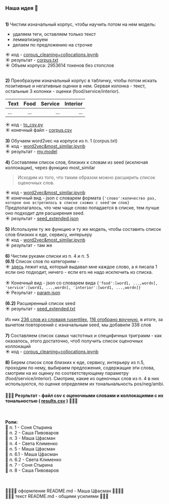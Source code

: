 ### Наша идея 🚽
<br />**1)** Чистим изначальный корпус, чтобы научить потом на нем модель: 
  * удаляем теги, оставляем только текст
  * лемматизируем
  * делаем по предложению на строчке

☀  код - 
[corpus_cleaning+collocations.ipynb](corpus%20cleaning%20+%20collocations.ipynb)<br />
☀  результат - 
[corpus.txt](https://drive.google.com/file/d/1M0gFiuZGunLa1v96ZawhI6S9f9Kv604a/view?usp=sharing)<br />
☀  Объем корпуса: 2953614 токенов без стопслов<br /><br /> 

**2)** Преобразуем изначальный корпус в табличку, чтобы потом искать позитивные и негативные оценки в нем. Gервая колонка - текст, остальные 3 колонки - оценки (food/service/interior). 

| Text | Food | Service | Interior |
| --- |:---:| ---:|-----:|
| ...|...| ...|...|

☀ код - [to_csv.py](to_csv.py)<br />
☀ конечный файл - [corpus.csv](corpus.csv)
<br />
<br />
**3)** Обучаем word2vec на корпусе из п. 1 (corpus.txt)
<br /> ☀ код - [word2vec&most_similar.ipynb](word2vec%20&%20most_similar%20lists.ipynb)<br />
☀ результат - [my.model](my.model)<br />
<br />
**4)** Составляем список слов, близких к словам из seed (исключая коллокации), через функцию most_similar
> Исходим из того, что таким образом можно расширить список оценочных слов.

 ☀ код - [word2vec&most_similar.ipynb](word2vec%20&%20most_similar%20lists.ipynb)<br />
 ☀ конечный вид - json с словарем формата `{'слово':количество раз, которое оно встретилось в списке схожих с seed'ом слов}`<br />
 Предполагалось, что чем чаще слово попадается в списке, тем лучше оно подходит для расширения seed.<br />
 ☀ результат - [seed_extended.json](seed%20&%extended.json)<br />
<br />
**5)** Используем ту же функцию и ту же модель, чтобы составить список слов близких к еде, сервису, интерьеру
<br /> ☀ код - [word2vec&most_similar.ipynb](word2vec%20&%20most_similar%20lists.ipynb)<br />
 ☀ результат - там же
<br />
<br />
**6)** Чистим руками списки из п. 4 и п. 5
<br />
**(6.1)** Список слов по категориям  -  <br />
☀ [здесь](word2vec%20&%20most_similar%20lists.ipynb) лежит код, который выдавал мне каждое слово, а я писала 1 если оно подходит, ничего - если его не надо исключить из списка.<br />  
☀ Конечный вид - json со словарем вида `{'food':[word1, ...,wordn], 'service':[word1, ...,wordn], 'interior':[word1, ...,wordn]}`<br />
☀ Результат - [param.json](param.json)<br />
<br />
**(6.2)** Расширенный список seed<br /> 
☀ результат - [seed_extended.txt](seed_extended.txt)<br />  
Из них [236 слов из словаря rusentilex](/seed%20extended/indict.txt), [116 отобрано вручную](/seed%20extended/notdict.txt), в итоге, за вычетом повтороений с изначальным seed, мы добавили 338 слов<br />
<br /> 
**7)** Составляем список самых частотных и специфичных триграмм - как оказалось, этого достаточно, чтоб получить список оценочных коллокаций <br />
☀ код - [corpus_cleaning+collocations.ipynb](corpus%20cleaning%20+%20collocations.ipynb)<br /> 
<br />
**8)** Берем список слов близких к еде, сервису, интерьеру из п.5, проходим по нему, выбираем предложения, содержащие эти слова, смотрим на их оценку по соответствующему параметру (food/service/interior). Смотрим, какие из оценочных слов из п. 4 в них используются, по оценке определяем их тональнальность pos/neg/ambi.
<br /> 
#### 🐣🌟🌼 Результат  - файл csv с оценочными словами и коллокациями с их тональностью ( [results.csv](results.csv) ) 🌼🌟🐣
<br />



**Роли:** <br />
🚀 п. 1 - Соня Стырина <br />
🚀 п. 2 - Саша Пивоваров <br />
🚀 п. 3 - Маша Цфасман <br />
🚀 п. 4 - Света Клименко <br />
🚀 п. 5 - Маша Цфасман <br />
🚀 п. 6.1 - Маша Цфасман <br />
🚀 п. 6.2 - Света Клименко <br />
🚀 п. 7 - Соня Стырина <br />
🚀 п. 8 - Саша Пивоваров <br />

<br /><br />
🐳🐳🐳🐳 оформление README.md - Маша Цфасман 🐳🐳🐳🐳
<br />💑💑💑 текст README.md - общими усилиями 💑💑💑


